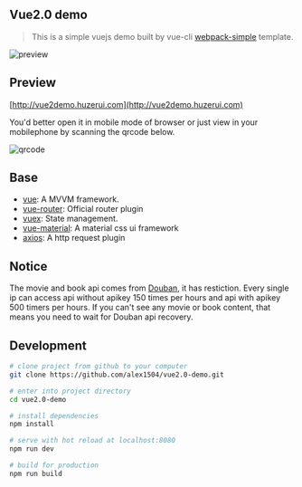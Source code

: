 ## Vue2.0 demo
> This is a simple vuejs demo built by vue-cli [webpack-simple](https://github.com/vuejs-templates/webpack-simple) template.

![preview](http://huzerui.com/vue2.0-demo/statics/img/readme/desc-1.gif)

## Preview
[http://vue2demo.huzerui.com](http://vue2demo.huzerui.com)

You'd better open it in mobile mode of browser or just view in your mobilephone by scanning the qrcode below.

![qrcode](http://huzerui.com/vue2.0-demo/statics/img/readme/qrcode.png)

## Base
- [vue](https://vuejs.org/): A MVVM framework.
- [vue-router](https://router.vuejs.org/): Official router plugin
- [vuex](https://vuex.vuejs.org/): State management.
- [vue-material](https://vue-material-old.netlify.com/#/):  A material css ui framework
- [axios](https://github.com/axios/axios):  A http request plugin

## Notice
The movie and book api comes from [Douban](https://developers.douban.com/wiki/?title=guide), it has restiction.
Every single ip can access api without apikey 150 times per hours and api with apikey 500 timers per hours. If you can't see any movie or book content, that means you need to wait for Douban api recovery.

## Development
``` bash
# clone project from github to your computer
git clone https://github.com/alex1504/vue2.0-demo.git

# enter into project directory
cd vue2.0-demo

# install dependencies
npm install

# serve with hot reload at localhost:8080
npm run dev

# build for production
npm run build
```